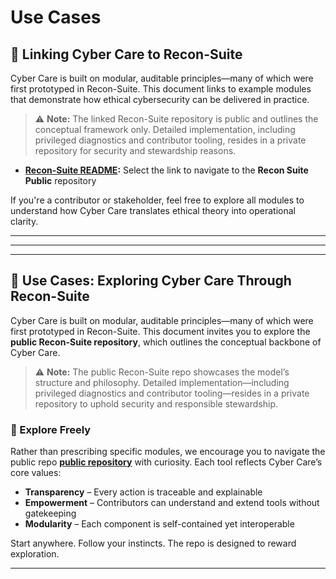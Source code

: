# Use Cases

## 🔗 Linking Cyber Care to Recon-Suite

Cyber Care is built on modular, auditable principles—many of which were first prototyped in Recon-Suite. This document links to example modules that demonstrate how ethical cybersecurity can be delivered in practice.

> ⚠️ **Note:** The linked Recon-Suite repository is public and outlines the conceptual framework only. Detailed implementation, including privileged diagnostics and contributor tooling, resides in a private repository for security and stewardship reasons.

- **[Recon-Suite README](https://github.com/Mark-a-Hamilton/Recon-Suite/blob/main/README.md):** Select the link to navigate to the **Recon Suite Public** repository

If you're a contributor or stakeholder, feel free to explore all modules to understand how Cyber Care translates ethical theory into operational clarity.

---
*********
---

## 🔗 Use Cases: Exploring Cyber Care Through Recon-Suite

Cyber Care is built on modular, auditable principles—many of which were first prototyped in Recon-Suite. This document invites you to explore the **public Recon-Suite repository**, which outlines the conceptual backbone of Cyber Care.

> ⚠️ **Note:** The public Recon-Suite repo showcases the model’s structure and philosophy. Detailed implementation—including privileged diagnostics and contributor tooling—resides in a private repository to uphold security and responsible stewardship.

### 🧭 Explore Freely

Rather than prescribing specific modules, we encourage you to navigate the public repo **[public repository](https://github.com/Mark-a-Hamilton/Recon-Suite/blob/main/README.md)** with curiosity. Each tool reflects Cyber Care’s core values:

- **Transparency** – Every action is traceable and explainable  
- **Empowerment** – Contributors can understand and extend tools without gatekeeping  
- **Modularity** – Each component is self-contained yet interoperable  

Start anywhere. Follow your instincts. The repo is designed to reward exploration.

---
